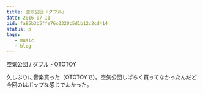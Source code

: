```yaml
---
title: 空気公団『ダブル』
date: 2016-07-11
pid: fa85b3b5ffe76c0320c5d1b12c2cd414
status: p
tags:
   - music
   - blog
---
```


[空気公団 / ダブル - OTOTOY][1]

久しぶりに音楽買った（OTOTOYで）。空気公団しばらく買ってなかったんだど今回のはポップな感じでよかった。


[1]:	http://ototoy.jp/_/default/p/63418